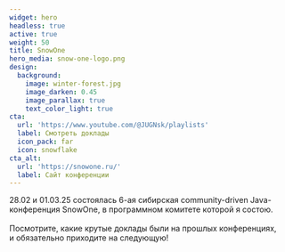```yaml
---
widget: hero
headless: true
active: true
weight: 50
title: SnowOne
hero_media: snow-one-logo.png
design:
  background:
    image: winter-forest.jpg
    image_darken: 0.45
    image_parallax: true
    text_color_light: true
cta:
  url: 'https://www.youtube.com/@JUGNsk/playlists'
  label: Смотреть доклады
  icon_pack: far
  icon: snowflake
cta_alt:
  url: 'https://snowone.ru/'
  label: Сайт конференции
---
```

28.02 и 01.03.25 состоялась 6-ая сибирская community-driven Java-конференция SnowOne, в&nbsp;программном комитете которой я&nbsp;состою.
<br/>
<br/>
Посмотрите, какие крутые доклады были на&nbsp;прошлых конференциях, и&nbsp;обязательно приходите на&nbsp;следующую!
<br/>
&nbsp;
